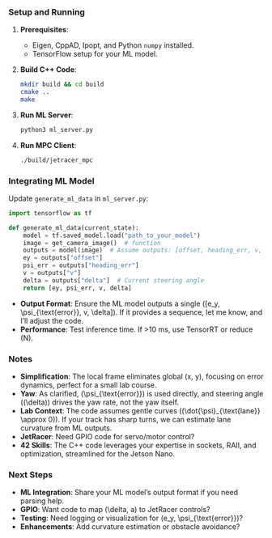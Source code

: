 ### Setup and Running
1. **Prerequisites**:
   - Eigen, CppAD, Ipopt, and Python `numpy` installed.
   - TensorFlow setup for your ML model.

2. **Build C++ Code**:
   ```bash
   mkdir build && cd build
   cmake ..
   make
   ```

3. **Run ML Server**:
   ```bash
   python3 ml_server.py
   ```

4. **Run MPC Client**:
   ```bash
   ./build/jetracer_mpc
   ```

### Integrating ML Model
Update `generate_ml_data` in `ml_server.py`:
```python
import tensorflow as tf

def generate_ml_data(current_state):
    model = tf.saved_model.load("path_to_your_model")
    image = get_camera_image()  # function
    outputs = model(image)  # Assume outputs: [offset, heading_err, v, delta]
    ey = outputs["offset"]
    psi_err = outputs["heading_err"]
    v = outputs["v"]
    delta = outputs["delta"]  # Current steering angle
    return [ey, psi_err, v, delta]
```

- **Output Format**: Ensure the ML model outputs a single \([e_y, \psi_{\text{error}}, v, \delta]\). If it provides a sequence, let me know, and I’ll adjust the code.
- **Performance**: Test inference time. If >10 ms, use TensorRT or reduce \(N\).

### Notes
- **Simplification**: The local frame eliminates global \(x, y\), focusing on error dynamics, perfect for a small lab course.
- **Yaw**: As clarified, \(\psi_{\text{error}}\) is used directly, and steering angle (\(\delta\)) drives the yaw rate, not the yaw itself.
- **Lab Context**: The code assumes gentle curves (\(\dot{\psi}_{\text{lane}} \approx 0\)). If your track has sharp turns, we can estimate lane curvature from ML outputs.
- **JetRacer**: Need GPIO code for servo/motor control?
- **42 Skills**: The C++ code leverages your expertise in sockets, RAII, and optimization, streamlined for the Jetson Nano.

### Next Steps
- **ML Integration**: Share your ML model’s output format if you need parsing help.
- **GPIO**: Want code to map \(\delta, a\) to JetRacer controls?
- **Testing**: Need logging or visualization for \(e_y, \psi_{\text{error}}\)?
- **Enhancements**: Add curvature estimation or obstacle avoidance?
